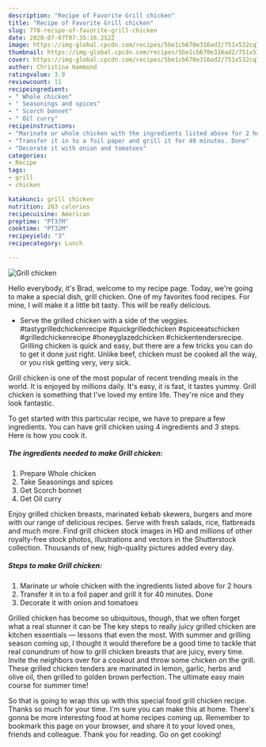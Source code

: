 ```yaml
---
description: "Recipe of Favorite Grill chicken"
title: "Recipe of Favorite Grill chicken"
slug: 778-recipe-of-favorite-grill-chicken
date: 2020-07-07T07:35:16.252Z
image: https://img-global.cpcdn.com/recipes/5be1cb670e316ad2/751x532cq70/grill-chicken-recipe-main-photo.jpg
thumbnail: https://img-global.cpcdn.com/recipes/5be1cb670e316ad2/751x532cq70/grill-chicken-recipe-main-photo.jpg
cover: https://img-global.cpcdn.com/recipes/5be1cb670e316ad2/751x532cq70/grill-chicken-recipe-main-photo.jpg
author: Christina Hammond
ratingvalue: 3.9
reviewcount: 11
recipeingredient:
- " Whole chicken"
- " Seasonings and spices"
- " Scorch bonnet"
- " Oil curry"
recipeinstructions:
- "Marinate ur whole chicken with the ingredients listed above for 2 hours"
- "Transfer it in to a foil paper and grill it for 40 minutes. Done"
- "Decorate it with onion and tomatoes"
categories:
- Recipe
tags:
- grill
- chicken

katakunci: grill chicken 
nutrition: 263 calories
recipecuisine: American
preptime: "PT37M"
cooktime: "PT32M"
recipeyield: "3"
recipecategory: Lunch

---
```



![Grill chicken](https://img-global.cpcdn.com/recipes/5be1cb670e316ad2/751x532cq70/grill-chicken-recipe-main-photo.jpg)

Hello everybody, it's Brad, welcome to my recipe page. Today, we're going to make a special dish, grill chicken. One of my favorites food recipes. For mine, I will make it a little bit tasty. This will be really delicious.

- Serve the grilled chicken with a side of the veggies. #tastygrilledchickenrecipe #quickgrilledchicken #spiceeatschicken #grilledchickenrecipe #honeyglazedchicken #chickentendersrecipe. Grilling chicken is quick and easy, but there are a few tricks you can do to get it done just right. Unlike beef, chicken must be cooked all the way, or you risk getting very, very sick.

Grill chicken is one of the most popular of recent trending meals in the world. It is enjoyed by millions daily. It's easy, it is fast, it tastes yummy. Grill chicken is something that I've loved my entire life. They're nice and they look fantastic.


To get started with this particular recipe, we have to prepare a few ingredients. You can have grill chicken using 4 ingredients and 3 steps. Here is how you cook it.

<!--inarticleads1-->

##### The ingredients needed to make Grill chicken:

1. Prepare  Whole chicken
1. Take  Seasonings and spices
1. Get  Scorch bonnet
1. Get  Oil curry


Enjoy grilled chicken breasts, marinated kebab skewers, burgers and more with our range of delicious recipes. Serve with fresh salads, rice, flatbreads and much more. Find grill chicken stock images in HD and millions of other royalty-free stock photos, illustrations and vectors in the Shutterstock collection. Thousands of new, high-quality pictures added every day. 

<!--inarticleads2-->

##### Steps to make Grill chicken:

1. Marinate ur whole chicken with the ingredients listed above for 2 hours
1. Transfer it in to a foil paper and grill it for 40 minutes. Done
1. Decorate it with onion and tomatoes


Grilled chicken has become so ubiquitous, though, that we often forget what a real stunner it can be The key steps to really juicy grilled chicken are kitchen essentials — lessons that even the most. With summer and grilling season coming up, I thought it would therefore be a good time to tackle that real conundrum of how to grill chicken breasts that are juicy, every time. Invite the neighbors over for a cookout and throw some chicken on the grill. These grilled chicken tenders are marinated in lemon, garlic, herbs and olive oil, then grilled to golden brown perfection. The ultimate easy main course for summer time! 

So that is going to wrap this up with this special food grill chicken recipe. Thanks so much for your time. I'm sure you can make this at home. There's gonna be more interesting food at home recipes coming up. Remember to bookmark this page on your browser, and share it to your loved ones, friends and colleague. Thank you for reading. Go on get cooking!
